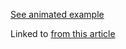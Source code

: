 [See animated example](https://codepen.io/chriscoyier/pen/XWNqxyY)

Linked to [from this article](https://css-tricks.com/how-to-animate-the-details-element/)
